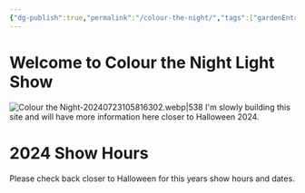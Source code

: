 ```yaml
---
{"dg-publish":true,"permalink":"/colour-the-night/","tags":["gardenEntry"]}
---
```


# Welcome to Colour the Night Light Show

![Colour the Night-20240723105816302.webp|538](/img/user/000%20Attachments/Colour%20the%20Night-20240723105816302.webp)
I'm slowly building this site and will have more information here closer to Halloween 2024.

# 2024 Show Hours
Please check back closer to Halloween for this years show hours and dates.

